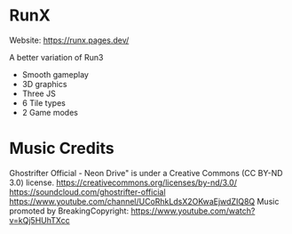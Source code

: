 # RunX

Website: https://runx.pages.dev/

A better variation of Run3
- Smooth gameplay
- 3D graphics
- Three JS
- 6 Tile types
- 2 Game modes

# Music Credits

Ghostrifter Official - Neon Drive" is under a Creative Commons (CC BY-ND 3.0) license.
https://creativecommons.org/licenses/by-nd/3.0/
https://soundcloud.com/ghostrifter-official
https://www.youtube.com/channel/UCoRhkLdsX2OKwaEjwdZIQ8Q
Music promoted by BreakingCopyright:   https://www.youtube.com/watch?v=kQj5HUhTXcc